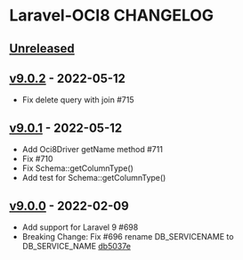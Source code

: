 # Laravel-OCI8 CHANGELOG

## [Unreleased](https://github.com/yajra/laravel-oci8/compare/v9.0.0...9.x)

## [v9.0.2] - 2022-05-12

- Fix delete query with join #715

## [v9.0.1] - 2022-05-12

- Add Oci8Driver getName method #711
- Fix #710
- Fix Schema::getColumnType()
- Add test for Schema::getColumnType()

## [v9.0.0] - 2022-02-09

- Add support for Laravel 9 #698
- Breaking Change: Fix #696 rename DB_SERVICENAME to DB_SERVICE_NAME [db5037e](https://github.com/yajra/laravel-oci8/commit/db5037eb83bfadf3c1400d8c5780d3270e7c315f)

[Unreleased]: https://github.com/yajra/laravel-oci8/compare/9.x...v9.0.2
[v9.0.2]: https://github.com/yajra/laravel-oci8/compare/v9.0.1...v9.0.2
[v9.0.1]: https://github.com/yajra/laravel-oci8/compare/v9.0.0...v9.0.1
[v9.0.0]: https://github.com/yajra/laravel-oci8/compare/9.x...v9.0.0